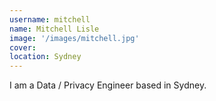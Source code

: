 ```yaml
---
username: mitchell
name: Mitchell Lisle
image: '/images/mitchell.jpg'
cover:
location: Sydney
---
```

I am a Data / Privacy Engineer based in Sydney.